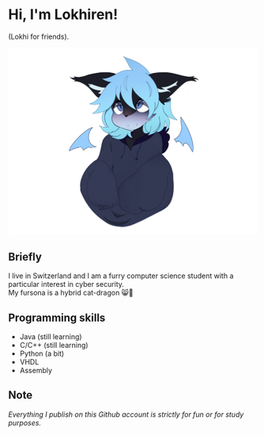 # Hi, I'm Lokhiren!
(Lokhi for friends).

<img src="https://github.com/lokhiiren/lokhiiren/blob/main/img/IMG_1605.png" width="700" >

## Briefly
I live in Switzerland and I am a furry computer science student with a particular interest in cyber security.<br/>
My fursona is a hybrid cat-dragon :smile_cat::dragon:

## Programming skills
- Java (still learning)
- C/C++ (still learning)
- Python (a bit)
- VHDL
- Assembly

## Note
_Everything I publish on this Github account is strictly for fun or for study purposes._
